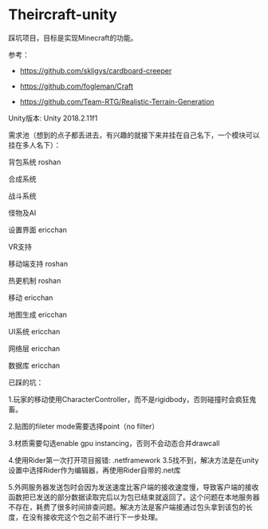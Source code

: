 # Theircraft-unity
踩坑项目，目标是实现Minecraft的功能。

参考：

- https://github.com/skligys/cardboard-creeper

- https://github.com/fogleman/Craft

- https://github.com/Team-RTG/Realistic-Terrain-Generation

Unity版本: Unity 2018.2.11f1

需求池（想到的点子都丢进去，有兴趣的就接下来并挂在自己名下，一个模块可以挂在多人名下）：

背包系统  roshan

合成系统

战斗系统

怪物及AI

设置界面 ericchan

VR支持

移动端支持  roshan

热更机制 roshan 

移动 ericchan

地图生成 ericchan

UI系统 ericchan

网络层 ericchan

数据库 ericchan


已踩的坑：

1.玩家的移动使用CharacterController，而不是rigidbody，否则碰撞时会疯狂鬼畜。

2.贴图的fileter mode需要选择point（no filter）

3.材质需要勾选enable gpu instancing，否则不会动态合并drawcall

4.使用Rider第一次打开项目报错: .netframework 3.5找不到，解决方法是在unity 设置中选择Rider作为编辑器，再使用Rider自带的.net库

5.外网服务器发送包时会因为发送速度比客户端的接收速度慢，导致客户端的接收函数把已发送的部分数据读取完后以为包已结束就返回了。这个问题在本地服务器不存在，耗费了很多时间排查问题。解决方法是客户端接通过包头拿到该包的长度，在没有接收完这个包之前不进行下一步处理。
